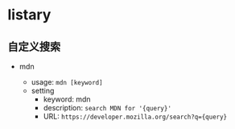 # listary

## 自定义搜索

- mdn

  - usage: `mdn [keyword]`
  - setting
    - keyword: mdn
    - description: `search MDN for '{query}'`
    - URL: `https://developer.mozilla.org/search?q={query}`
